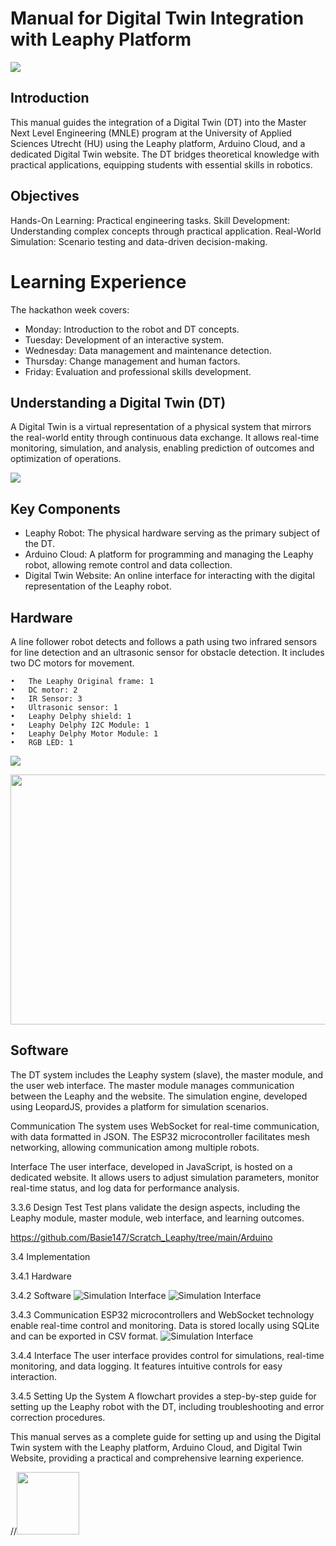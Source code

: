 
# Manual for Digital Twin Integration with Leaphy Platform

![](https://github.com/Basie147/Scratch_Leaphy/blob/main/Readme/leaphy-robots_orig.jpg)

## Introduction

This manual guides the integration of a Digital Twin (DT) into the Master Next Level Engineering (MNLE) program at the University of Applied Sciences Utrecht (HU) using the Leaphy platform, Arduino Cloud, and a dedicated Digital Twin website. The DT bridges theoretical knowledge with practical applications, equipping students with essential skills in robotics.

## Objectives
Hands-On Learning: Practical engineering tasks.
Skill Development: Understanding complex concepts through practical application.
Real-World Simulation: Scenario testing and data-driven decision-making.

# Learning Experience
The hackathon week covers:
- Monday: Introduction to the robot and DT concepts.
- Tuesday: Development of an interactive system.
- Wednesday: Data management and maintenance detection.
- Thursday: Change management and human factors.
- Friday: Evaluation and professional skills development.

## Understanding a Digital Twin (DT)
A Digital Twin is a virtual representation of a physical system that mirrors the real-world entity through continuous data exchange. It allows real-time monitoring, simulation, and analysis, enabling prediction of outcomes and optimization of operations.

![](https://github.com/Basie147/Scratch_Leaphy/blob/main/Readme/DigitalTwinLevel.png)

## Key Components

- Leaphy Robot: The physical hardware serving as the primary subject of the DT.
- Arduino Cloud: A platform for programming and managing the Leaphy robot, allowing remote control and data collection.
- Digital Twin Website: An online interface for interacting with the digital representation of the Leaphy robot.

## Hardware
A line follower robot detects and follows a path using two infrared sensors for line detection and an ultrasonic sensor for obstacle detection. It includes two DC motors for movement.

    •	The Leaphy Original frame: 1
    •	DC motor: 2
    •	IR Sensor: 3
    •	Ultrasonic sensor: 1
    •	Leaphy Delphy shield: 1
    •	Leaphy Delphy I2C Module: 1
    •	Leaphy Delphy Motor Module: 1
    •	RGB LED: 1
    
![](https://github.com/Basie147/Scratch_Leaphy/blob/main/Readme/Hardware.jpg)


<img src="https://github.com/Basie147/Scratch_Leaphy/blob/main/Readme/PinOutESP32.png" width="600" height="400">



## Software
The DT system includes the Leaphy system (slave), the master module, and the user web interface. The master module manages communication between the Leaphy and the website. The simulation engine, developed using LeopardJS, provides a platform for simulation scenarios.

Communication
The system uses WebSocket for real-time communication, with data formatted in JSON. The ESP32 microcontroller facilitates mesh networking, allowing communication among multiple robots.

Interface
The user interface, developed in JavaScript, is hosted on a dedicated website. It allows users to adjust simulation parameters, monitor real-time status, and log data for performance analysis.


3.3.6 Design Test
Test plans validate the design aspects, including the Leaphy module, master module, web interface, and learning outcomes.

https://github.com/Basie147/Scratch_Leaphy/tree/main/Arduino


3.4 Implementation

3.4.1 Hardware


3.4.2 Software
  ![Simulation Interface](https://github.com/Basie147/Scratch_Leaphy/blob/main/Readme/ArduinoCloud.png)
    ![Simulation Interface](https://github.com/Basie147/Scratch_Leaphy/blob/main/Readme/DigitalTwin.png)


3.4.3 Communication
ESP32 microcontrollers and WebSocket technology enable real-time control and monitoring. Data is stored locally using SQLite and can be exported in CSV format.
  ![Simulation Interface](https://github.com/Basie147/Scratch_Leaphy/blob/main/Readme/Node.png)


3.4.4 Interface
The user interface provides control for simulations, real-time monitoring, and data logging. It features intuitive controls for easy interaction.

3.4.5 Setting Up the System
A flowchart provides a step-by-step guide for setting up the Leaphy robot with the DT, including troubleshooting and error correction procedures.

This manual serves as a complete guide for setting up and using the Digital Twin system with the Leaphy platform, Arduino Cloud, and Digital Twin Website, providing a practical and comprehensive learning experience.

  

//<img src="https://github.com/Basie147/Scratch_Leaphy/blob/main/Readme/DigitalTwinLevel.png" width="100" height="100">






